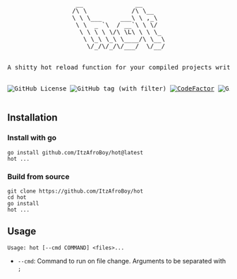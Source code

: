 <div align="center">
<pre>
 __              __      
/\ \            /\ \__   
\ \ \___     ___\ \ ,_\  
 \ \  _ `\  / __`\ \ \/  
  \ \ \ \ \/\ \L\ \ \ \_ 
   \ \_\ \_\ \____/\ \__\
    \/_/\/_/\/___/  \/__/
<br>
A shitty hot reload function for your compiled projects written in Go
<br>
<img alt="GitHub License" src="https://img.shields.io/github/license/ItzAfroBoy/hot"> <img alt="GitHub tag (with filter)" src="https://img.shields.io/github/v/tag/ItzAfroBoy/hot?label=version"> <a href="https://www.codefactor.io/repository/github/itzafroboy/hot"><img src="https://www.codefactor.io/repository/github/itzafroboy/hot/badge" alt="CodeFactor" /></a> <img alt="GitHub code size in bytes" src="https://img.shields.io/github/languages/code-size/ItzAfroBoy/hot">

</pre>
</div>

## Installation

### Install with go

```shell
go install github.com/ItzAfroBoy/hot@latest
hot ...
```

### Build from source

```shell
git clone https://github.com/ItzAfroBoy/hot
cd hot
go install
hot ...
```

## Usage

`Usage: hot [--cmd COMMAND] <files>...`

- `--cmd`: Command to run on file change. Arguments to be separated with `;`
